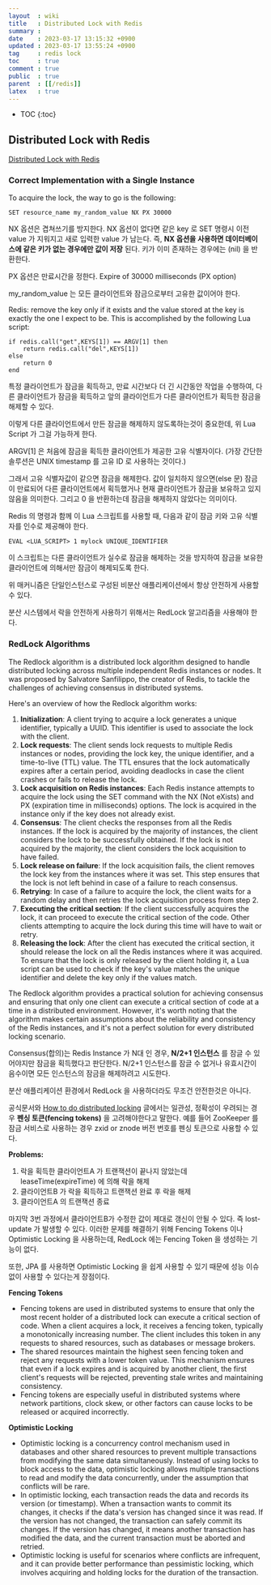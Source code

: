 ```yaml
---
layout  : wiki
title   : Distributed Lock with Redis
summary : 
date    : 2023-03-17 13:15:32 +0900
updated : 2023-03-17 13:55:24 +0900
tag     : redis lock
toc     : true
comment : true
public  : true
parent  : [[/redis]]
latex   : true
---
```

* TOC
{:toc}

## Distributed Lock with Redis

[Distributed Lock with Redis](https://redis.io/docs/manual/patterns/distributed-locks/#is-the-algorithm-asynchronous)

### Correct Implementation with a Single Instance

To acquire the lock, the way to go is the following:
```
SET resource_name my_random_value NX PX 30000
```

NX 옵션은 겹쳐쓰기를 방지한다. NX 옵션이 없다면 같은 key 로 SET 명령시 이전 value 가 지워지고 새로 입력한 value 가 남는다. 
즉, __NX 옵션을 사용하면 데이터베이스에 같은 키가 없는 경우에만 값이 저장__ 된다. 키가 이미 존재하는 경우에는 (nil) 을 반환한다.

PX 옵션은 만료시간을 정한다. Expire of 30000 milliseconds (PX option)

my_random_value 는 모든 클라이언트와 잠금으로부터 고유한 값이어야 한다.

Redis: remove the key only if it exists and the value stored at the key is exactly the one I expect to be. This is accomplished by the following Lua script:
```
if redis.call("get",KEYS[1]) == ARGV[1] then
    return redis.call("del",KEYS[1])
else
    return 0
end
```

특정 클라이언트가 잠금을 획득하고, 만료 시간보다 더 긴 시간동안 작업을 수행하여, 다른 클라이언트가 잠금을 획득하고 앞의 클라이언트가 다른 클라이언트가 획득한 잠금을 해제할 수 있다. 

이렇게 다른 클라이언트에서 만든 잠금을 해제하지 않도록하는것이 중요한데, 위 Lua Script 가 그걸 가능하게 한다.

ARGV[1] 은 처음에 잠금을 획득한 클라이언트가 제공한 고유 식별자이다. (가장 간단한 솔루션은 UNIX timestamp 를 고유 ID 로 사용하는 것이다.) 

그래서 고유 식별자값이 같으면 잠금을 해제한다. 값이 일치하지 않으면(else 문) 잠금이 만료되어 다른 클라이언트에서 획득했거나 현재 클라이언트가 잠금을 보유하고 있지 않음을 의미한다. 그리고 0 을 반환하는데 잠금을 해제하지 않았다는 의미이다.

Redis 의 명령과 함께 이 Lua 스크립트를 사용할 때, 다음과 같이 잠금 키와 고유 식별자를 인수로 제공해야 한다.

```
EVAL <LUA_SCRIPT> 1 mylock UNIQUE_IDENTIFIER
```

이 스크립트는 다른 클라이언트가 실수로 잠금을 해제하는 것을 방지하여 잠금을 보유한 클라이언트에 의해서만 잠금이 해제되도록 한다.

위 매커니즘은 단일인스턴스로 구성된 비분산 애플리케이션에서 항상 안전하게 사용할 수 있다.

분산 시스템에서 락을 안전하게 사용하기 위해서는 RedLock 알고리즘을 사용해야 한다.

### RedLock Algorithms

The Redlock algorithm is a distributed lock algorithm designed to handle distributed locking across multiple independent Redis instances or nodes. It was proposed by Salvatore Sanfilippo, the creator of Redis, to tackle the challenges of achieving consensus in distributed systems.

Here's an overview of how the Redlock algorithm works:

1. __Initialization__: A client trying to acquire a lock generates a unique identifier, typically a UUID. This identifier is used to associate the lock with the client.
2. __Lock requests__: The client sends lock requests to multiple Redis instances or nodes, providing the lock key, the unique identifier, and a time-to-live (TTL) value. The TTL ensures that the lock automatically expires after a certain period, avoiding deadlocks in case the client crashes or fails to release the lock.
3. __Lock acquisition on Redis instances__: Each Redis instance attempts to acquire the lock using the SET command with the NX (Not eXists) and PX (expiration time in milliseconds) options. The lock is acquired in the instance only if the key does not already exist.
4. __Consensus__: The client checks the responses from all the Redis instances. If the lock is acquired by the majority of instances, the client considers the lock to be successfully obtained. If the lock is not acquired by the majority, the client considers the lock acquisition to have failed.
5. __Lock release on failure__: If the lock acquisition fails, the client removes the lock key from the instances where it was set. This step ensures that the lock is not left behind in case of a failure to reach consensus.
6. __Retrying__: In case of a failure to acquire the lock, the client waits for a random delay and then retries the lock acquisition process from step 2.
7. __Executing the critical section__: If the client successfully acquires the lock, it can proceed to execute the critical section of the code. Other clients attempting to acquire the lock during this time will have to wait or retry.
8. __Releasing the lock__: After the client has executed the critical section, it should release the lock on all the Redis instances where it was acquired. To ensure that the lock is only released by the client holding it, a Lua script can be used to check if the key's value matches the unique identifier and delete the key only if the values match.

The Redlock algorithm provides a practical solution for achieving consensus and ensuring that only one client can execute a critical section of code at a time in a distributed environment. However, it's worth noting that the algorithm makes certain assumptions about the reliability and consistency of the Redis instances, and it's not a perfect solution for every distributed locking scenario.

Consensus(합의)는 Redis Instance 가 N대 인 경우, __N/2+1 인스턴스__ 를 잠글 수 있어야지만 잠금을 획득했다고 판단한다. N/2+1 인스턴스를 잠글 수 없거나 유효시간이 음수이면 모든 인스턴스의 잠금을 해제하려고 시도한다.

분산 애플리케이션 환경에서 RedLock 을 사용하더라도 무조건 안전한것은 아니다. 

공식문서와 [How to do distributed locking](https://martin.kleppmann.com/2016/02/08/how-to-do-distributed-locking.html) 글에서는 일관성, 정확성이 우려되는 경우 __펜싱 토큰(fencing tokens)__ 을 고려해야한다고 말한다. 예를 들어 ZooKeeper 를 잠금 서비스로 사용하는 경우 zxid or znode 버전 번호를 펜싱 토큰으로 사용할 수 있다.

__Problems:__
1. 락을 획득한 클라이언트A 가 트랜잭션이 끝나지 않았는데 leaseTime(expireTime) 에 의해 락을 해제
2. 클라이언트B 가 락을 획득하고 트랜잭션 완료 후 락을 해제
3. 클라이언트A 의 트랜잭션 종료

마지막 3번 과정에서 클라이언트B가 수정한 값이 제대로 갱신이 안될 수 있다. 즉 lost-update 가 발생할 수 있다. 이러한 문제를 해결하기 위해 Fencing Tokens 이나 Optimistic Locking 을 사용하는데, RedLock 에는 Fencing Token 을 생성하는 기능이 없다.

또한, JPA 를 사용하면 Optimistic Locking 을 쉽게 사용할 수 있기 때문에 성능 이슈 없이 사용할 수 있다는게 장점이다.

__Fencing Tokens__
- Fencing tokens are used in distributed systems to ensure that only the most recent holder of a distributed lock can execute a critical section of code. When a client acquires a lock, it receives a fencing token, typically a monotonically increasing number. The client includes this token in any requests to shared resources, such as databases or message brokers.
- The shared resources maintain the highest seen fencing token and reject any requests with a lower token value. This mechanism ensures that even if a lock expires and is acquired by another client, the first client's requests will be rejected, preventing stale writes and maintaining consistency.
- Fencing tokens are especially useful in distributed systems where network partitions, clock skew, or other factors can cause locks to be released or acquired incorrectly.

__Optimistic Locking__
- Optimistic locking is a concurrency control mechanism used in databases and other shared resources to prevent multiple transactions from modifying the same data simultaneously. Instead of using locks to block access to the data, optimistic locking allows multiple transactions to read and modify the data concurrently, under the assumption that conflicts will be rare.
- In optimistic locking, each transaction reads the data and records its version (or timestamp). When a transaction wants to commit its changes, it checks if the data's version has changed since it was read. If the version has not changed, the transaction can safely commit its changes. If the version has changed, it means another transaction has modified the data, and the current transaction must be aborted and retried.
- Optimistic locking is useful for scenarios where conflicts are infrequent, and it can provide better performance than pessimistic locking, which involves acquiring and holding locks for the duration of the transaction.